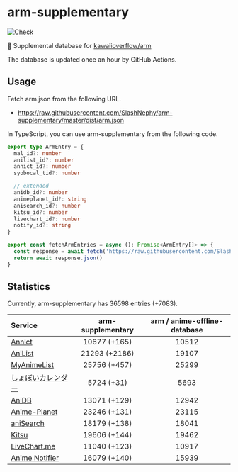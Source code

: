 # arm-supplementary

[![Check](https://github.com/SlashNephy/arm-supplementary/actions/workflows/check-node.yml/badge.svg)](https://github.com/SlashNephy/arm-supplementary/actions/workflows/check-node.yml)

💊 Supplemental database for [kawaiioverflow/arm](https://github.com/kawaiioverflow/arm)

The database is updated once an hour by GitHub Actions.

## Usage

Fetch arm.json from the following URL.

- https://raw.githubusercontent.com/SlashNephy/arm-supplementary/master/dist/arm.json

In TypeScript, you can use arm-supplementary from the following code.

```TypeScript
export type ArmEntry = {
  mal_id?: number
  anilist_id?: number
  annict_id?: number
  syobocal_tid?: number

  // extended
  anidb_id?: number
  animeplanet_id?: string
  anisearch_id?: number
  kitsu_id?: number
  livechart_id?: number
  notify_id?: string
}

export const fetchArmEntries = async (): Promise<ArmEntry[]> => {
  const response = await fetch('https://raw.githubusercontent.com/SlashNephy/arm-supplementary/master/dist/arm.json')
  return await response.json()
}
```

## Statistics

Currently, arm-supplementary has 36598 entries (+7083).

| Service                                     | arm-supplementary | arm / anime-offline-database |
| :------------------------------------------ | :---------------: | :--------------------------: |
| [Annict](https://annict.com)                |   10677 (+165)    |            10512             |
| [AniList](https://anilist.co)               |   21293 (+2186)   |            19107             |
| [MyAnimeList](https://myanimelist.net)      |   25756 (+457)    |            25299             |
| [しょぼいカレンダー](https://cal.syoboi.jp) |    5724 (+31)     |             5693             |
| [AniDB](https://anidb.net)                  |   13071 (+129)    |            12942             |
| [Anime-Planet](https://anime-planet.com)    |   23246 (+131)    |            23115             |
| [aniSearch](https://anisearch.com)          |   18179 (+138)    |            18041             |
| [Kitsu](https://kitsu.io)                   |   19606 (+144)    |            19462             |
| [LiveChart.me](https://livechart.me)        |   11040 (+123)    |            10917             |
| [Anime Notifier](https://notify.moe)        |   16079 (+140)    |            15939             |
